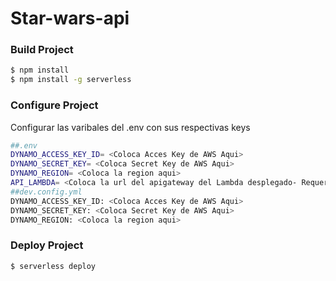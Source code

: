 # Star-wars-api

### Build Project
```bash
$ npm install
$ npm install -g serverless
```
### Configure Project
Configurar las varibales del .env con sus respectivas keys
```bash
##.env
DYNAMO_ACCESS_KEY_ID= <Coloca Acces Key de AWS Aqui>
DYNAMO_SECRET_KEY= <Coloca Secret Key de AWS Aqui>
DYNAMO_REGION= <Coloca la region aqui>
API_LAMBDA= <Coloca la url del apigateway del Lambda desplegado- Requerido para ejecutar el swagger en local>
##dev.config.yml
DYNAMO_ACCESS_KEY_ID: <Coloca Acces Key de AWS Aqui>
DYNAMO_SECRET_KEY: <Coloca Secret Key de AWS Aqui>
DYNAMO_REGION: <Coloca la region aqui>
```

### Deploy Project
```bash
$ serverless deploy
```
